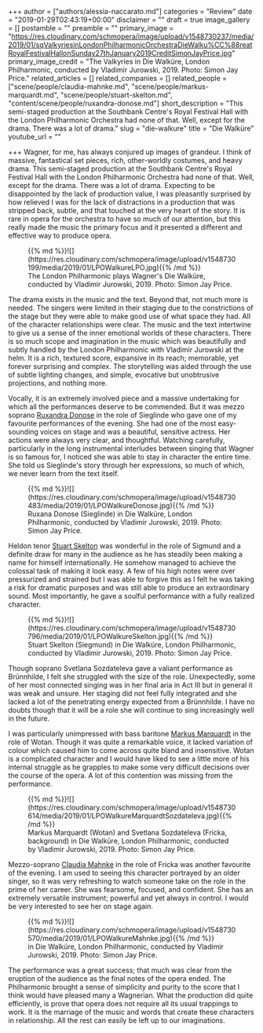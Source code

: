 +++
author = ["authors/alessia-naccarato.md"]
categories = "Review"
date = "2019-01-29T02:43:19+00:00"
disclaimer = ""
draft = true
image_gallery = []
postamble = ""
preamble = ""
primary_image = "https://res.cloudinary.com/schmopera/image/upload/v1548730237/media/2019/01/sqValkyriesinLondonPhilharmonicOrchestraDieWalku%CC%88reatRoyalFestivalHallonSunday27thJanuary2019CreditSimonJayPrice.jpg"
primary_image_credit = "The Valkyries in Die Walküre, London Philharmonic, conducted by Vladimir Jurowski, 2019. Photo: Simon Jay Price."
related_articles = []
related_companies = []
related_people = ["scene/people/claudia-mahnke.md", "scene/people/markus-marquardt.md", "scene/people/stuart-skelton.md", "content/scene/people/ruxandra-donose.md"]
short_description = "This semi-staged production at the Southbank Centre's Royal Festival Hall with the London Philharmonic Orchestra had none of that. Well, except for the drama. There was a lot of drama."
slug = "die-walkure"
title = "Die Walküre"
youtube_url = ""

+++
Wagner, for me, has always conjured up images of grandeur. I think of massive, fantastical set pieces, rich, other-worldly costumes, and heavy drama. This semi-staged production at the Southbank Centre's Royal Festival Hall with the London Philharmonic Orchestra had none of that. Well, except for the drama. There was a lot of drama. Expecting to be disappointed by the lack of production value, I was pleasantly surprised by how relieved I was for the lack of distractions in a production that was stripped back, subtle, and that touched at the very heart of the story. It is rare in opera for the orchestra to have so much of our attention, but this really made the music the primary focus and it presented a different and effective way to produce opera.

<figure data-type="image">{{% md %}}![](https://res.cloudinary.com/schmopera/image/upload/v1548730199/media/2019/01/LPOWalkureLPO.jpg){{% /md %}}

<figcaption>The London Philharmonic plays Wagner's Die Walküre, conducted by Vladimir Jurowski, 2019. Photo: Simon Jay Price.</figcaption>

</figure>

The drama exists in the music and the text. Beyond that, not much more is needed. The singers were limited in their staging due to the constrictions of the stage but they were able to make good use of what space they had. All of the character relationships were clear. The music and the text intertwine to give us a sense of the inner emotional worlds of these characters. There is so much scope and imagination in the music which was beautifully and subtly handled by the London Philharmonic with Vladimir Jurowski at the helm. It is a rich, textured score, expansive in its reach; memorable, yet forever surprising and complex. The storytelling was aided through the use of subtle lighting changes, and simple, evocative but unobtrusive projections, and nothing more.

Vocally, it is an extremely involved piece and a massive undertaking for which all the performances deserve to be commended. But it was mezzo soprano [Ruxandra Donose](/scene/people/ruxana-donose/) in the role of Sieglinde who gave one of my favourite performances of the evening. She had one of the most easy-sounding voices on stage and was a beautiful, sensitive actress. Her actions were always very clear, and thoughtful. Watching carefully, particularly in the long instrumental interludes between singing that Wagner is so famous for, I noticed she was able to stay in character the entire time. She told us Sieglinde's story through her expressions, so much of which, we never learn from the text itself.

<figure data-type="image">{{% md %}}![](https://res.cloudinary.com/schmopera/image/upload/v1548730483/media/2019/01/LPOWalkureDonose.jpg){{% /md %}}

<figcaption>Ruxana Donose (Sieglinde) in Die Walküre, London Philharmonic, conducted by Vladimir Jurowski, 2019. Photo: Simon Jay Price.</figcaption>

</figure>

Heldon tenor [Stuart Skelton](/scene/people/stuart-skelton/) was wonderful in the role of Sigmund and a definite draw for many in the audience as he has steadily been making a name for himself internationally. He somehow managed to achieve the colossal task of making it look easy. A few of his high notes were over pressurized and strained but I was able to forgive this as I felt he was taking a risk for dramatic purposes and was still able to produce an extraordinary sound. Most importantly, he gave a soulful performance with a fully realized character.

<figure data-type="image">{{% md %}}![](https://res.cloudinary.com/schmopera/image/upload/v1548730796/media/2019/01/LPOWalkureSkelton.jpg){{% /md %}}

<figcaption>Stuart Skelton (Siegmund) in Die Walküre, London Philharmonic, conducted by Vladimir Jurowski, 2019. Photo: Simon Jay Price.</figcaption>

</figure>

Though soprano Svetlana Sozdateleva gave a valiant performance as Brünnhilde, I felt she struggled with the size of the role. Unexpectedly, some of her most connected singing was in her final aria in Act III but in general it was weak and unsure. Her staging did not feel fully integrated and she lacked a lot of the penetrating energy expected from a Brünnhilde. I have no doubts though that it will be a role she will continue to sing increasingly well in the future.

I was particularly unimpressed with bass baritone [Markus Marquardt](/scene/people/markus-marquardt/) in the role of Wotan. Though it was quite a remarkable voice, it lacked variation of colour which caused him to come across quite bland and insensitive. Wotan is a complicated character and I would have liked to see a little more of his internal struggle as he grapples to make some very difficult decisions over the course of the opera. A lot of this contention was missing from the performance.

<figure data-type="image">{{% md %}}![](https://res.cloudinary.com/schmopera/image/upload/v1548730614/media/2019/01/LPOWalkureMarquardtSozdateleva.jpg){{% /md %}}

<figcaption>Markus Marquardt (Wotan) and Svetlana Sozdateleva (Fricka, background) in Die Walküre, London Philharmonic, conducted by Vladimir Jurowski, 2019. Photo: Simon Jay Price.</figcaption>

</figure>

Mezzo-soprano [Claudia Mahnke](/scene/people/claudia-mahnke/) in the role of Fricka was another favourite of the evening. I am used to seeing this character portrayed by an older singer, so it was very refreshing to watch someone take on the role in the prime of her career. She was fearsome, focused, and confident. She has an extremely versatile instrument; powerful and yet always in control. I would be very interested to see her on stage again.

<figure data-type="image">{{% md %}}![](https://res.cloudinary.com/schmopera/image/upload/v1548730570/media/2019/01/LPOWalkureMahnke.jpg){{% /md %}}

<figcaption>in Die Walküre, London Philharmonic, conducted by Vladimir Jurowski, 2019. Photo: Simon Jay Price.</figcaption>

</figure>

The performance was a great success; that much was clear from the eruption of the audience as the final notes of the opera ended. The Philharmonic brought a sense of simplicity and purity to the score that I think would have pleased many a Wagnerian. What the production did quite efficiently, is prove that opera does not require all its usual trappings to work. It is the marriage of the music and words that create these characters in relationship. All the rest can easily be left up to our imaginations.